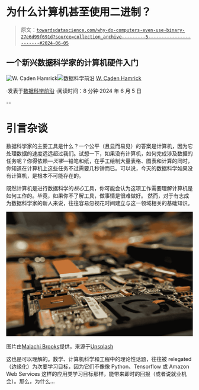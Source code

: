 # 为什么计算机甚至使用二进制？

> 原文：[`towardsdatascience.com/why-do-computers-even-use-binary-27e6d99f691d?source=collection_archive---------5-----------------------#2024-06-05`](https://towardsdatascience.com/why-do-computers-even-use-binary-27e6d99f691d?source=collection_archive---------5-----------------------#2024-06-05)

## 一个新兴数据科学家的计算机硬件入门

[](https://medium.com/@cadenhamrick?source=post_page---byline--27e6d99f691d--------------------------------)![W. Caden Hamrick](https://medium.com/@cadenhamrick?source=post_page---byline--27e6d99f691d--------------------------------)[](https://towardsdatascience.com/?source=post_page---byline--27e6d99f691d--------------------------------)![数据科学前沿](https://towardsdatascience.com/?source=post_page---byline--27e6d99f691d--------------------------------) [W. Caden Hamrick](https://medium.com/@cadenhamrick?source=post_page---byline--27e6d99f691d--------------------------------)

·发表于[数据科学前沿](https://towardsdatascience.com/?source=post_page---byline--27e6d99f691d--------------------------------) ·阅读时间：8 分钟·2024 年 6 月 5 日

--

# 引言杂谈

数据科学家的主要工具是什么？一个公平（且显而易见）的答案是计算机，因为它处理数据的速度远远超过我们。试想一下，如果没有计算机，如何完成涉及数据的任务呢？你得依赖—*天哪*—铅笔和纸，在手工绘制大量表格、图表和计算的同时，你知道在计算机上这些任务不过需要几秒钟而已。可以说，今天的数据科学如果没有计算机，是根本不可能存在的。

既然计算机是进行数据科学的*核心*工具，你可能会认为这项工作需要理解计算机是如何工作的。毕竟，如果你不了解工具，做事情是很难做好。 然而，对于有志成为数据科学家的新人来说，往往容易忽视花时间建立与这一领域相关的基础知识。

![](img/bc4ff34fb6da896ec1c41e001e291ebc.png)

图片由[Malachi Brooks](https://unsplash.com/@mebrooks01?utm_content=creditCopyText&utm_medium=referral&utm_source=unsplash)提供，来源于[Unsplash](https://unsplash.com/photos/green-circuit-board-4qigzcWjVqc?utm_content=creditCopyText&utm_medium=referral&utm_source=unsplash)

这也是可以理解的。数学、计算机科学和工程中的理论性话题，往往被 relegated（边缘化）为次要学习目标，因为它们不像像 Python、Tensorflow 或 Amazon Web Services 这样的应用类学习目标那样，能带来即时的回报（或者说就业机会）。那么，为什么…
